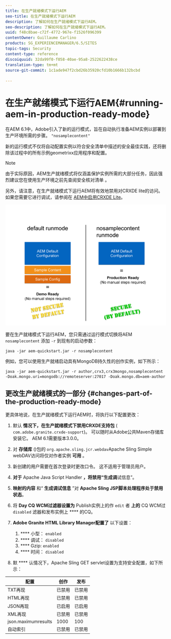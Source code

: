 ```yaml
---
title: 在生产就绪模式下运行AEM
seo-title: 在生产就绪模式下运行AEM
description: 了解如何在生产就绪模式下运行AEM。
seo-description: 了解如何在生产就绪模式下运行AEM。
uuid: f48c8bae-c72f-4772-967e-f1526f096399
contentOwner: Guillaume Carlino
products: SG_EXPERIENCEMANAGER/6.5/SITES
topic-tags: Security
content-type: reference
discoiquuid: 32da99f0-f058-40ae-95a8-2522622438ce
translation-type: tm+mt
source-git-commit: 1c1ade947f2cbd26b35920cfd10b1666b132bcbd

---
```



# 在生产就绪模式下运行AEM{#running-aem-in-production-ready-mode}

在AEM 6.1中，Adobe引入了新的运行模式，旨在自动执行准备AEM实例以部署到生产环境所需的步骤。 `"nosamplecontent"`

新的运行模式不仅将自动配置实例以符合安全清单中描述的安全最佳实践，还将删除该过程中的所有示例geometrixx应用程序和配置。

>[!NOTE]
>
>由于实际原因，AEM生产就绪模式将仅涵盖保护实例所需的大部分任务，因此强烈建议您在使用生产环境之前先查阅安全核对清单 [](/help/sites-administering/security-checklist.md) 。
>
>另外，请注意，在生产就绪模式下运行AEM将有效地禁用对CRXDE lite的访问。 如果您需要它进行调试，请参阅在 [AEM中启用CRXDE Lite](/help/sites-administering/enabling-crxde-lite.md)。

![chlimage_1-83](assets/chlimage_1-83a.png)

要在生产就绪模式下运行AEM，您只需通过运行模式切换将AEM `nosamplecontent` 添加 `-r` 到现有的启动参数：

```shell
java -jar aem-quickstart.jar -r nosamplecontent
```

例如，您可以使用生产就绪启动具有MongoDB持久性的创作实例，如下所示：

```shell
java -jar aem-quickstart.jar -r author,crx3,crx3mongo,nosamplecontent -Doak.mongo.uri=mongodb://remoteserver:27017 -Doak.mongo.db=aem-author
```

## 更改生产就绪模式的一部分 {#changes-part-of-the-production-ready-mode}

更具体地说，在生产就绪模式下运行AEM时，将执行以下配置更改：

1. 默认 **情况下，在生产就绪模式下禁用CRXDE支持包** ( `com.adobe.granite.crxde-support`)。 可以随时从Adobe公共Maven存储库安装它。 AEM 6.1需要版本3.0.0。

1. 对 **存储库** ()包的 `org.apache.sling.jcr.webdav`Apache Sling Simple webDAV访问将仅对作者实例 **可用** 。

1. 新创建的用户需要在首次登录时更改口令。 这不适用于管理员用户。
1. **对于** Apache Java Script Handler **，将禁用“生成调**&#x200B;试信息”。

1. **映射的内容** 和“ **生成调试信息** ”对 **Apache Sling JSP脚本处理程序处于禁用状态**。

1. 将 **Day CQ WCM过滤器设置为** Publish实例上的作 `edit` 者 **上的** CQ WCM过 `disabled` 滤器和发布实例上 **** 的CQ。

1. **Adobe Granite HTML Library Manager配置了** 以下设置：

   1. **** 小型： `enabled`
   1. **** 调试： `disabled`
   1. **** Gzip: `enabled`
   1. **** 时间： `disabled`

1. 默 **** 认情况下，Apache Sling GET servlet设置为支持安全配置，如下所示：

| **配置** | **创作** | **发布** |
|---|---|---|
| TXT再现 | 已禁用 | 已禁用 |
| HTML再现 | 已禁用 | 已禁用 |
| JSON再现 | 已启用 | 已启用 |
| XML再现 | 已禁用 | 已禁用 |
| json.maximumresults | 1000 | 100 |
| 自动索引 | 已禁用 | 已禁用 |

